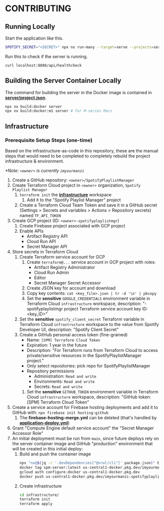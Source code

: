 # CONTRIBUTING

## Running Locally

Start the application like this.

```sh
SPOTIFY_SECRET="<SECRET>" npx nx run-many --target=serve --projects=server,ui
```

Run this to check if the server is running.

```sh
curl localhost:8888/api/healthcheck
```

## Building the Server Container Locally

The command for building the server in the Docker image is contained in [**server/project.json**](/packages/server/project.json).

```sh
npx nx build:docker server
npx nx build:docker:m1 server # for M-series Macs
```

## Infrastructure

### Prerequisite Setup Steps (one-time)

Based on the infrastructure-as-code in this repository, these are the manual steps that would need to be completed to completely rebuild the project infrastructure & environment.

_\*Note: `<owner>` is currently `imyourmanzi`_

1. Create a GitHub repository: `<owner>/SpotifyPlaylistManager`
1. Create Terraform Cloud project in `<owner>` organization, `Spotify Playlist Manager`
   1. `terraform init` the [**infrastructure**](infrastructure/) workspace
      1. Add it to the "Spotify Playlist Manager" project
   1. Create a Terraform Cloud Team Token and save it in a GitHub secret (Settings > Secrets and variables > Actions > Repository secrets) named `TF_API_TOKEN`
1. Create GCP project (ID: `<owner>-spotifyplaylistmgr`)
   1. Create Firebase project associated with GCP project
   1. Enable APIs
      - Artifact Registry API
      - Cloud Run API
      - Secret Manager API
1. Store secrets in Terraform Cloud
   1. Create Terraform service account for GCP
      1. Create `terraform@...` service account in GCP project with roles:
         - Artifact Registry Administrator
         - Cloud Run Admin
         - Editor
         - Secret Manager Secret Accessor
      1. Create JSON key for account and download
      1. Copy key contents: `cat <key_file>.json | tr -d '\n' | pbcopy`
      1. Set the **sensitive** `GOOGLE_CREDENTIALS` environment variable in Terraform Cloud `infrastructure` workspace, description: "<owner>-spotifyplaylistmgr project Terraform service account key ID: <key_ID>"
   1. Set the **sensitive** `spotify_client_secret` Terraform variable in Terraform Cloud `infrastructure` workspace to the value from Spotify Developer UI, description: "Spotify Client Secret"
   1. Create a GitHub personal access token (fine-grained)
      - Name: `[SPM] Terraform Cloud Token`
      - Expiration: 1 year in the future
      - Description: "For Terraform runs from Terraform Cloud to access private/sensitive resources in the SpotifyPlaylistManager project."
      - Only select repositories: pick repo for SpotifyPlaylistManager
      - Repository permissions
        - Administration: `Read and write`
        - Environments: `Read and write`
        - Secrets: `Read and write`
      1. Set the **sensitive** `GITHUB_TOKEN` environment variable in Terraform Cloud `infrastructure` workspace, description: "GitHub token: [SPM] Terraform Cloud Token"
1. Create a service account for Firebase hosting deployments and add it to GitHub with: `npx firebase init hosting:github`
   1. The **firebase-hosting-merge.yml** can be deleted (that's handled by [**application-deploy.yml**](.github/workflows/application-deploy.yml))
1. Grant "Compute Engine default service account" the "Secret Manager Accessor Role"
1. An initial deployment must be run from `main`, since future deploys rely on the server container image and GitHub "production" environment that will be created in this initial deploy:
   1. Build and push the container image
      ```sh
      npx "nx@$(jq -r '.devDependencies["@nrwl/cli"]' package.json)" build:docker server
      docker tag spm-server:latest us-central1-docker.pkg.dev/imyourmanzi-spotifyplaylistmgr/server-images/server:latest
      gcloud auth configure-docker us-central1-docker.pkg.dev
      docker push us-central1-docker.pkg.dev/imyourmanzi-spotifyplaylistmgr/server-images/server:latest
      ```
   1. Create infrastructure
      ```sh
      cd infrastructure/
      terraform init
      terraform apply
      ```
